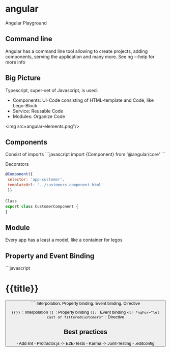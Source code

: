 # angular
Angular Playground

<h2>Command line</h2>
Angular has a command line tool allowing to create projects, adding components, serving the application and many more.
See ng --help for more info

<h2>Big Picture</h2>
Typescript, super-set of Javascript, is used.

- Components: UI-Code consisting of HTML-template and Code, like Lego-Block
- Service: Reusable Code
- Modules: Organize Code

<img src=angular-elements.png"/>

<h2>Components</h2>
Consist of imports
```javascript
import {Component} from '@angular/core'</code>
```

Decorators
```javascript
@Component({
 selector: 'app-customer',
 templateUrl: '../customers.component.html'
 }}

Class
export class CustomerComponent {
}
 ```

<h2>Module</h2>
Every app has a least a model, like a container for legos

<h2>Property and Event Binding</h2>
 ```javascript
<h1 [hidden]="!isVisible">{{title}}</h1>
<button (click)="changeVisibility()">
 ```
Interpolation, Property binding, Event binding, Directive

 ```{{}} ```: Interpolation
 ```[] ```: Property binding
 ```(): ``` Event binding
 ```<tr *ngFor="let cust of filteredCustomers" ```: Directive

<h2>Best practices</h2>
- Add lint
- Protractor.js -> E2E-Tests
- Karma -> Junit-Testing
- .editconfig
